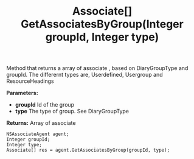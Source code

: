 ﻿---
uid: crmscript_ref_NSAssociateAgent_GetAssociatesByGroup
title: Associate[] GetAssociatesByGroup(Integer groupId, Integer type)
intellisense: NSAssociateAgent.GetAssociatesByGroup
keywords: NSAssociateAgent, GetAssociatesByGroup
so.topic: reference
---

Method that returns a array of associate , based on DiaryGroupType and groupId. The differernt types are, Userdefined, Usergroup and ResourceHeadings

**Parameters:**
 - **groupId** Id of the group
 - **type** The type of group. See DiaryGroupType

**Returns:** Array of associate

```crmscript
NSAssociateAgent agent;
Integer groupId;
Integer type;
Associate[] res = agent.GetAssociatesByGroup(groupId, type);
```

